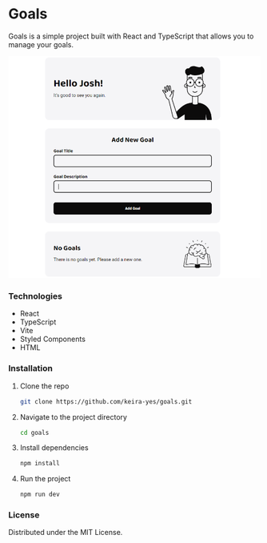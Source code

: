 # Goals

Goals is a simple project built with React and TypeScript that allows you to manage your goals.

![Project Screenshot](https://github.com/keira-yes/goals/blob/main/src/assets/img/goals.png)

### Technologies

- React
- TypeScript
- Vite
- Styled Components
- HTML

### Installation

1. Clone the repo
    ```sh
    git clone https://github.com/keira-yes/goals.git
    ```
2. Navigate to the project directory
    ```sh
    cd goals
    ```
3. Install dependencies
    ```sh
    npm install
    ```
4. Run the project
    ```sh
    npm run dev
    ```

### License

Distributed under the MIT License.


